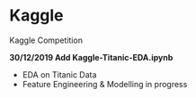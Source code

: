 # Kaggle
Kaggle Competition

**30/12/2019 Add Kaggle-Titanic-EDA.ipynb** 
+ EDA on Titanic Data
+ Feature Engineering & Modelling in progress
